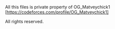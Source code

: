 All this files is private property of OG_Matveychick1 [https://codeforces.com/profile/OG_Matveychick1]

All rights reserved.
